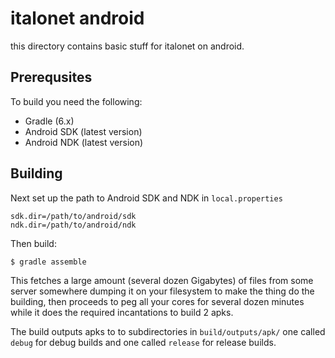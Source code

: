 # italonet android

this directory contains basic stuff for italonet on android.

## Prerequsites

To build you need the following:

* Gradle (6.x)
* Android SDK (latest version)
* Android NDK (latest version)

## Building

Next set up the path to Android SDK and NDK in `local.properties`

```
sdk.dir=/path/to/android/sdk
ndk.dir=/path/to/android/ndk
```

Then build:

    $ gradle assemble

This fetches a large amount (several dozen Gigabytes) of files from some 
server somewhere dumping it on your filesystem to make the thing do the 
building, then proceeds to peg all your cores for several dozen minutes
while it does the required incantations to build 2 apks.

The build outputs apks to to subdirectories in `build/outputs/apk/`
one called `debug` for debug builds and one called `release` for release builds.

